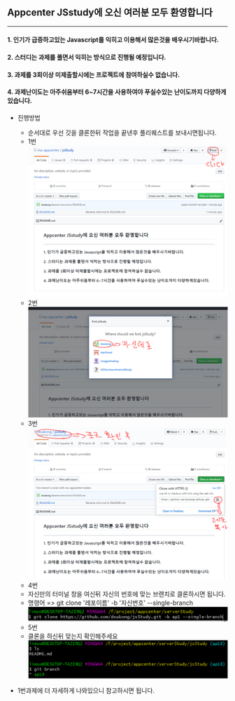 ## Appcenter JSstudy에 오신 여러분 모두 환영합니다

---
#### 1. 인기가 급증하고있는 Javascript를 익히고 이용해서 많은것을 배우시기바랍니다.
#### 2. 스터디는 과제를 풀면서 익히는 방식으로 진행될 예정입니다.
#### 3. 과제를 3회이상 미제출할시에는 프로젝트에 참여하실수 없습니다.
#### 4. 과제난이도는 아주쉬움부터 6~7시간을 사용하여야 푸실수있는 난이도까지 다양하게있습니다.

- 진행방법
    - 순서대로 우선 깃을 클론한뒤 작업을 끝낸후 풀리퀘스트를 보내시면됩니다.
    - 1번
![1](./howto/1.PNG)
    - 2번
![2](./howto/2.PNG)
    - 3번
![3](./howto/3.PNG)
    - 4번
    - 자신만의 터미널 창을 여신뒤 자신의 번호에 맞는 브랜치로 클론하시면 됩니다.
    - 명령어 => git clone '레포이름' -b '자신번호' --single-branch
![4](./howto/4.PNG)
    - 5번
    - 클론을 하신뒤 맞는지 확인해주세요
![5](./howto/5.PNG)

- 1번과제에 더 자세하게 나와있으니 참고하시면 됩니다.